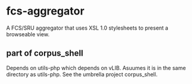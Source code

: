 # fcs-aggregator
A FCS/SRU aggregator that uses XSL 1.0 stylesheets to present a browseable view.
## part of corpus_shell
Depends on utils-php which depends on vLIB. Asuumes it is in the same directory as utils-php. See the umbrella project corpus_shell.
